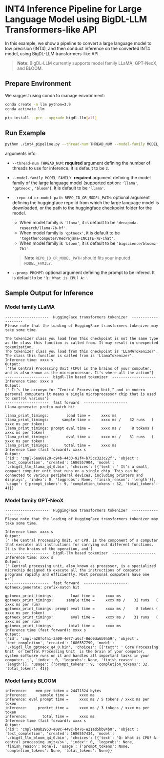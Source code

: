 # INT4 Inference Pipeline for Large Language Model using BigDL-LLM Transformers-like API

In this example, we show a pipeline to convert a large language model to low precision (INT4), and then conduct inference on the converted INT4 model, using BigDL-LLM transformers-like API.

> **Note**: BigDL-LLM currently supports model family LLaMA, GPT-NeoX, and BLOOM.

## Prepare Environment
We suggest using conda to manage environment:
```bash
conda create -n llm python=3.9
conda activate llm

pip install --pre --upgrade bigdl-llm[all]
```

## Run Example
```bash
python ./int4_pipeline.py --thread-num THREAD_NUM --model-family MODEL_FAMILY
```
arguments info:
- `--thread-num THREAD_NUM`: **required** argument defining the number of threads to use for inference. It is default to be `2`.
- `--model-family MODEL_FAMILY`: **required** argument defining the model family of the large language model (supported option: `'llama'`, `'gptneox'`, `'bloom'`). It is default to be `'llama'`.
- `--repo-id-or-model-path REPO_ID_OR_MODEL_PATH`: optional argument defining the huggingface repo id from which the large language model is downloaded, or the path to the huggingface checkpoint folder for the model.

  - When model family is `'llama'`, it is default to be `'decapoda-research/llama-7b-hf'`.
  - When model family is `'gptneox'`, it is default to be `'togethercomputer/RedPajama-INCITE-7B-Chat'`.
  - When model family is `'bloom'`, it is default to be `'bigscience/bloomz-7b1'`.

  > **Note** `REPO_ID_OR_MODEL_PATH` should fits your inputed `MODEL_FAMILY`.
- `--promp PROMPT`: optional argument defining the prompt to be infered. It is default to be `'Q: What is CPU? A:'`.

## Sample Output for Inference
### Model family LLaMA
```log
--------------------  HuggingFace transformers tokenizer  --------------------
Please note that the loading of HuggingFace transformers tokenizer may take some time.

The tokenizer class you load from this checkpoint is not the same type as the class this function is called from. It may result in unexpected tokenization. 
The tokenizer class you load from this checkpoint is 'LLaMATokenizer'. 
The class this function is called from is 'LlamaTokenizer'.
Inference time: xxxx s
Output:
["The Central Processing Unit (CPU) is the brains of your computer, and is also known as the microprocessor. It's where all the action"]
--------------------  bigdl-llm based tokenizer  --------------------
Inference time: xxxx s
Output:
[' It’s the acronym for “Central Processing Unit,” and in modern personal computers it means a single microprocessor chip that is used to control various']
--------------------  fast forward  --------------------
Llama.generate: prefix-match hit

llama_print_timings:        load time =     xxxx ms
llama_print_timings:      sample time =     xxxx ms /    32 runs   (    xxxx ms per token)
llama_print_timings: prompt eval time =     xxxx ms /     8 tokens (    xxxx ms per token)
llama_print_timings:        eval time =     xxxx ms /    31 runs   (    xxxx ms per token)
llama_print_timings:       total time =     xxxx ms
Inference time (fast forward): xxxx s
Output:
{'id': 'cmpl-5aa68120-c94b-4433-92f4-b75cc323c22f', 'object': 'text_completion', 'created': 1686557904, 'model': './bigdl_llm_llama_q4_0.bin', 'choices': [{'text': ' It’s a small, compact computer unit that runs on a single chip. This can be connected to various peripheral devices, including printers and displays', 'index': 0, 'logprobs': None, 'finish_reason': 'length'}], 'usage': {'prompt_tokens': 9, 'completion_tokens': 32, 'total_tokens': 41}}
```

### Model family GPT-NeoX
```log
--------------------  HuggingFace transformers tokenizer  --------------------
Please note that the loading of HuggingFace transformers tokenizer may take some time.

Inference time: xxxx s
Output:
[' The Central Processing Unit, or CPU, is the component of a computer that executes all instructions for carrying out different functions. It is the brains of the operation, and']
--------------------  bigdl-llm based tokenizer  --------------------
Inference time: xxxx s
Output:
[' Central processing unit, also known as processor, is a specialized microchip designed to execute all the instructions of computer programs rapidly and efficiently. Most personal computers have one or']
--------------------  fast forward  --------------------
Gptneox.generate: prefix-match hit

gptneox_print_timings:        load time =     xxxx ms
gptneox_print_timings:      sample time =     xxxx ms /    32 runs   (    xxxx ms per run)
gptneox_print_timings: prompt eval time =     xxxx ms /     8 tokens (    xxxx ms per token)
gptneox_print_timings:        eval time =     xxxx ms /    31 runs   (    xxxx ms per run)
gptneox_print_timings:       total time =     xxxx ms
Inference time (fast forward): xxxx s
Output:
{'id': 'cmpl-a20fc4a1-3a00-4e77-a6cf-0dd0da6b9a59', 'object': 'text_completion', 'created': 1686557799, 'model': './bigdl_llm_gptneox_q4_0.bin', 'choices': [{'text': ' Core Processing Unit  or Central Processing Unit  is the brain of your computer, system software runs on it and handles all important tasks in your computer. i', 'index': 0, 'logprobs': None, 'finish_reason': 'length'}], 'usage': {'prompt_tokens': 9, 'completion_tokens': 32, 'total_tokens': 41}}
```

### Model family BLOOM
```log
inference:    mem per token = 24471324 bytes
inference:      sample time =     xxxx ms
inference: evel prompt time =     xxxx ms / 5 tokens / xxxx ms per token
inference:     predict time =     xxxx ms / 3 tokens / xxxx ms per token
inference:       total time =     xxxx ms
Inference time (fast forward): xxxx s
Output:
{'id': 'cmpl-a0ab2953-e08c-449c-b476-e21ad5bb84b0', 'object': 'text_completion', 'created': 1686557434, 'model': './bigdl_llm_bloom_q4_0.bin', 'choices': [{'text': 'Q: What is CPU? A: central processing unit</s>', 'index': 0, 'logprobs': None, 'finish_reason': None}], 'usage': {'prompt_tokens': None, 'completion_tokens': None, 'total_tokens': None}}
```